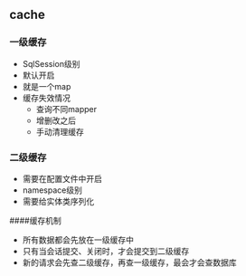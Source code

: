 ## cache

### 一级缓存
- SqlSession级别
- 默认开启
- 就是一个map
- 缓存失效情况
    - 查询不同mapper
    - 增删改之后
    - 手动清理缓存

### 二级缓存
- 需要在配置文件中开启
- namespace级别
- 需要给实体类序列化


####缓存机制
- 所有数据都会先放在一级缓存中
- 只有当会话提交、关闭时，才会提交到二级缓存
- 新的请求会先查二级缓存，再查一级缓存，最会才会查数据库
